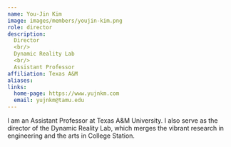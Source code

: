 ```yaml
---
name: You-Jin Kim
image: images/members/youjin-kim.png
role: director
description:
  Director
  <br/>
  Dynamic Reality Lab
  <br/>
  Assistant Professor
affiliation: Texas A&M
aliases:
links:
  home-page: https://www.yujnkm.com
  email: yujnkm@tamu.edu
---
```


I am an Assistant Professor at Texas A&M University. I also serve as the director of the Dynamic Reality Lab, which merges the vibrant research in engineering and the arts in College Station.

